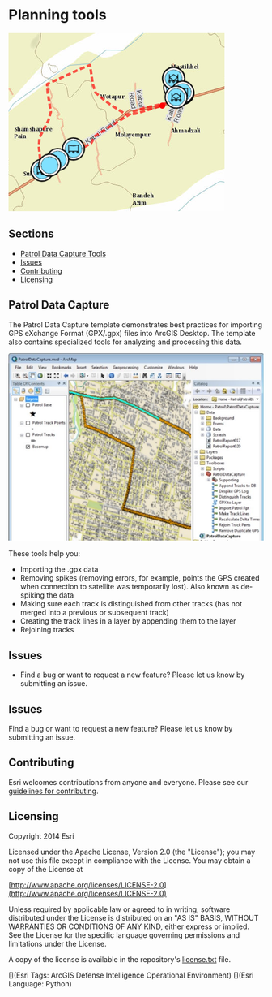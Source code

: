 # Planning tools


![Image of tracks screenshot](screenshot.png)

## Sections

* [Patrol Data Capture Tools](#patrol-data-capture)
* [Issues](#issues)
* [Contributing](#contributing)
* [Licensing](#licensing)

## Patrol Data Capture
The Patrol Data Capture template demonstrates best practices for importing GPS eXchange Format (GPX/.gpx) files into ArcGIS Desktop. The template also contains specialized tools for analyzing and processing this data. 

![Image of Patrol Data Capture](ScreenShot.jpg)

These tools help you:
* Importing the .gpx data 
* Removing spikes (removing errors, for example, points the GPS created when connection to satellite was temporarily lost). Also known as de-spiking the data 
* Making sure each track is distinguished from other tracks (has not merged into a previous or subsequent track) 
* Creating the track lines in a layer by appending them to the layer 
* Rejoining tracks

## Issues

* Find a bug or want to request a new feature?  Please let us know by submitting an issue.
## Issues

Find a bug or want to request a new feature?  Please let us know by submitting an issue.

## Contributing

Esri welcomes contributions from anyone and everyone. Please see our [guidelines for contributing](https://github.com/esri/contributing).

## Licensing

Copyright 2014 Esri

Licensed under the Apache License, Version 2.0 (the "License");
you may not use this file except in compliance with the License.
You may obtain a copy of the License at

   [http://www.apache.org/licenses/LICENSE-2.0](http://www.apache.org/licenses/LICENSE-2.0)

Unless required by applicable law or agreed to in writing, software
distributed under the License is distributed on an "AS IS" BASIS,
WITHOUT WARRANTIES OR CONDITIONS OF ANY KIND, either express or implied.
See the License for the specific language governing permissions and
limitations under the License.

A copy of the license is available in the repository's
[license.txt](license.txt) file.

[](Esri Tags: ArcGIS Defense Intelligence Operational Environment)
[](Esri Language: Python)
